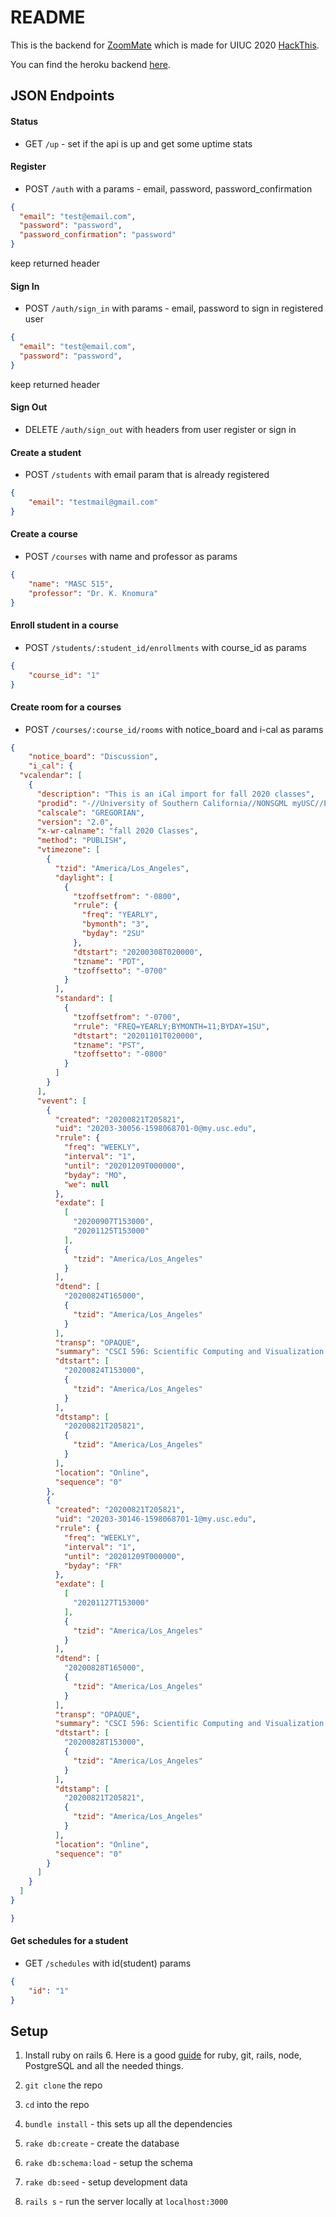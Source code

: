 # README

This is the backend for [ZoomMate](http://gifted-galileo-517037.netlify.app/) which is made for UIUC 2020 [HackThis](https://acm.illinois.edu/hackthis).

You can find the heroku backend [here](https://zmate2.herokuapp.com/up).

## JSON Endpoints

#### Status

* GET `/up` - set if the api is up and get some uptime stats


#### Register

* POST `/auth` with a params -
email, password, password_confirmation
```json
{
  "email": "test@email.com",
  "password": "password",
  "password_confirmation": "password"
}
```
keep returned header

#### Sign In

* POST `/auth/sign_in` with params - email, password to sign in registered user
```json
{
  "email": "test@email.com",
  "password": "password",
}
```
keep returned header

#### Sign Out

* DELETE `/auth/sign_out` with headers from user register or sign in

#### Create a student

* POST `/students` with email param that is already registered
```json
{
	"email": "testmail@gmail.com"
}
```  

#### Create a course

* POST `/courses` with name and professor as params
```json
{
	"name": "MASC 515",
	"professor": "Dr. K. Knomura"
}
```

#### Enroll student in a course
* POST `/students/:student_id/enrollments` with course_id as params
```Json
{
	"course_id": "1"
}
```

#### Create room for a courses
* POST `/courses/:course_id/rooms` with notice_board and i-cal as params
```JSON
{
	"notice_board": "Discussion",
	"i_cal": {
  "vcalendar": [
    {
      "description": "This is an iCal import for fall 2020 classes",
      "prodid": "-//University of Southern California//NONSGML myUSC//EN",
      "calscale": "GREGORIAN",
      "version": "2.0",
      "x-wr-calname": "fall 2020 Classes",
      "method": "PUBLISH",
      "vtimezone": [
        {
          "tzid": "America/Los_Angeles",
          "daylight": [
            {
              "tzoffsetfrom": "-0800",
              "rrule": {
                "freq": "YEARLY",
                "bymonth": "3",
                "byday": "2SU"
              },
              "dtstart": "20200308T020000",
              "tzname": "PDT",
              "tzoffsetto": "-0700"
            }
          ],
          "standard": [
            {
              "tzoffsetfrom": "-0700",
              "rrule": "FREQ=YEARLY;BYMONTH=11;BYDAY=1SU",
              "dtstart": "20201101T020000",
              "tzname": "PST",
              "tzoffsetto": "-0800"
            }
          ]
        }
      ],
      "vevent": [
        {
          "created": "20200821T205821",
          "uid": "20203-30056-1598068701-0@my.usc.edu",
          "rrule": {
            "freq": "WEEKLY",
            "interval": "1",
            "until": "20201209T000000",
            "byday": "MO",
            "we": null
          },
          "exdate": [
            [
              "20200907T153000",
              "20201125T153000"
            ],
            {
              "tzid": "America/Los_Angeles"
            }
          ],
          "dtend": [
            "20200824T165000",
            {
              "tzid": "America/Los_Angeles"
            }
          ],
          "transp": "OPAQUE",
          "summary": "CSCI 596: Scientific Computing and Visualization (Lecture)",
          "dtstart": [
            "20200824T153000",
            {
              "tzid": "America/Los_Angeles"
            }
          ],
          "dtstamp": [
            "20200821T205821",
            {
              "tzid": "America/Los_Angeles"
            }
          ],
          "location": "Online",
          "sequence": "0"
        },
        {
          "created": "20200821T205821",
          "uid": "20203-30146-1598068701-1@my.usc.edu",
          "rrule": {
            "freq": "WEEKLY",
            "interval": "1",
            "until": "20201209T000000",
            "byday": "FR"
          },
          "exdate": [
            [
              "20201127T153000"
            ],
            {
              "tzid": "America/Los_Angeles"
            }
          ],
          "dtend": [
            "20200828T165000",
            {
              "tzid": "America/Los_Angeles"
            }
          ],
          "transp": "OPAQUE",
          "summary": "CSCI 596: Scientific Computing and Visualization (Discussion)",
          "dtstart": [
            "20200828T153000",
            {
              "tzid": "America/Los_Angeles"
            }
          ],
          "dtstamp": [
            "20200821T205821",
            {
              "tzid": "America/Los_Angeles"
            }
          ],
          "location": "Online",
          "sequence": "0"
        }
      ]
    }
  ]
}

}
```

#### Get schedules for a student
* GET `/schedules` with id(student) params
```JSON
{
	"id": "1"
}
```


## Setup

1. Install ruby on rails 6. Here is a good [guide](https://gorails.com/setup/ubuntu/18.04) for ruby, git, rails, node, PostgreSQL and all the needed things.

2. `git clone` the repo

3. `cd` into the repo

4. `bundle install` - this sets up all the dependencies

5. `rake db:create` - create the database

6. `rake db:schema:load` - setup the schema

7. `rake db:seed` - setup development data

8. `rails s` - run the server locally at `localhost:3000`
